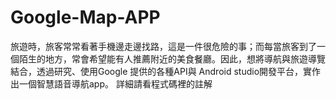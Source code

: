 # Google-Map-APP
旅遊時，旅客常常看著手機邊走邊找路，這是一件很危險的事；而每當旅客到了一個陌生的地方，常會希望能有人推薦附近的美食餐廳。因此，想將導航與旅遊導覽結合，透過研究、使用Google 提供的各種API與 Android studio開發平台，實作出一個智慧語音導航app。
詳細請看程式碼裡的註解
